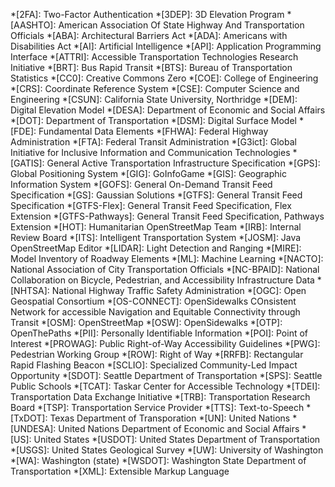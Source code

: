 *[2FA]: Two-Factor Authentication
*[3DEP]: 3D Elevation Program
*[AASHTO]: American Association Of State Highway And Transportation Officials
*[ABA]: Architectural Barriers Act
*[ADA]: Americans with Disabilities Act
*[AI]: Artificial Intelligence
*[API]: Application Programming Interface
*[ATTRI]: Accessible Transportation Technologies Research Initiative
*[BRT]: Bus Rapid Transit
*[BTS]: Bureau of Transportation Statistics
*[CC0]: Creative Commons Zero
*[COE]: College of Engineering
*[CRS]: Coordinate Reference System
*[CSE]: Computer Science and Engineering
*[CSUN]: California State University, Northridge
*[DEM]: Digital Elevation Model
*[DESA]: Department of Economic and Social Affairs
*[DOT]: Department of Transportation
*[DSM]: Digital Surface Model
*[FDE]: Fundamental Data Elements
*[FHWA]: Federal Highway Administration
*[FTA]: Federal Transit Administration
*[G3ict]: Global Initiative for Inclusive Information and Communication Technologies
*[GATIS]: General Active Transportation Infrastructure Specification
*[GPS]: Global Positioning System
*[GIG]: GoInfoGame
*[GIS]: Geographic Information System
*[GOFS]: General On-Demand Transit Feed Specification 
*[GS]: Gaussian Solutions
*[GTFS]: General Transit Feed Specification
*[GTFS-Flex]: General Transit Feed Specification, Flex Extension
*[GTFS-Pathways]: General Transit Feed Specification, Pathways Extension
*[HOT]: Humanitarian OpenStreetMap Team
*[IRB]: Internal Review Board
*[ITS]: Intelligent Transportation System
*[JOSM]: Java OpenStreetMap Editor
*[LIDAR]: Light Detection and Ranging
*[MIRE]: Model Inventory of Roadway Elements
*[ML]: Machine Learning
*[NACTO]: National Association of City Transportation Officials
*[NC-BPAID]: National Collaboration on Bicycle, Pedestrian, and Accessibility Infrastructure Data
*[NHTSA]: National Highway Traffic Safety Administration
*[OGC]: Open Geospatial Consortium
*[OS-CONNECT]: OpenSidewalks COnsistent Network for accessible Navigation and Equitable Connectivity through Transit
*[OSM]: OpenStreetMap
*[OSW]: OpenSidewalks
*[OTP]: OpenThePaths
*[PII]: Personally Identifiable Information
*[POI]: Point of Interest
*[PROWAG]: Public Right-of-Way Accessibility Guidelines
*[PWG]: Pedestrian Working Group
*[ROW]: Right of Way
*[RRFB]: Rectangular Rapid Flashing Beacon
*[SCLIO]: Specialized Community-Led Impact Opportunity
*[SDOT]: Seattle Department of Transportation
*[SPS]: Seattle Public Schools
*[TCAT]: Taskar Center for Accessible Technology
*[TDEI]: Transportation Data Exchange Initiative
*[TRB]: Transportation Research Board
*[TSP]: Transportation Service Provider
*[TTS]: Text-to-Speech
*[TxDOT]: Texas Department of Transporation
*[UN]: United Nations
*[UNDESA]: United Nations Department of Economic and Social Affairs
*[US]: United States
*[USDOT]: United States Department of Transportation
*[USGS]: United States Geological Survey
*[UW]: University of Washington
*[WA]: Washington (state)
*[WSDOT]: Washington State Department of Transportation
*[XML]: Extensible Markup Language
